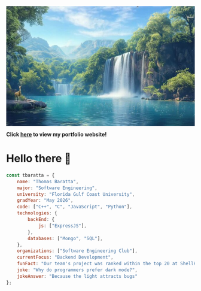 <div style="display: flex; justify-content: space-around;">
  <img src="https://raw.githubusercontent.com/tbaratta/tbaratta/main/images/nature.jpg" alt="hello_world" width="750" height="320">
</div>

**Click [here](https://tbaratta.github.io/personal-website/) to view my portfolio website!**


# Hello there 👋
```javascript
const tbaratta = {
    name: "Thomas Baratta",
    major: "Software Engineering",
    university: "Florida Gulf Coast University",
    gradYear: "May 2026",
    code: ["C++", "C", "JavaScript", "Python"],
    technologies: {
        backEnd: {
            js: ["ExpressJS"],
        },
        databases: ["Mongo", "SQL"],
    },
    organizations: ["Software Engineering Club"],
    currentFocus: "Backend Development",
    funFact: "Our team's project was ranked within the top 20 at ShellHacks 2024",
    joke: "Why do programmers prefer dark mode?",
    jokeAnswer: "Because the light attracts bugs"
};
```




